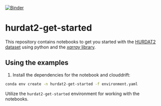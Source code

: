 [![Binder](https://mybinder.org/badge_logo.svg)](https://mybinder.org/v2/gh/kevinsantana11/hurdat2-get-started/initial-example)

# hurdat2-get-started
This repository contains notebooks to get you started with the [HURDAT2 dataset](https://www.aoml.noaa.gov/hrd/hurdat/Data_Storm.html) using python and the [*xarray* library](https://docs.xarray.dev/en/stable/). 


## Using the examples
1. Install the dependencies for the notebook and clouddrift:
```bash
conda env create -n hurdat2-get-started -f environment.yaml
```

Utilize the `hurdat2-get-started` environment for working with the notebooks.